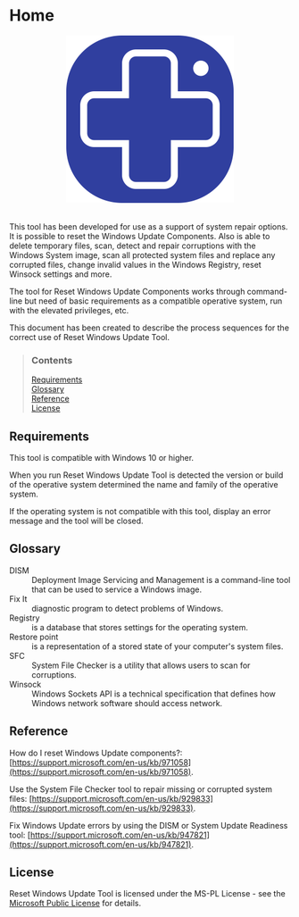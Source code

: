 # Home

<div align="center">
	<a href="https://wureset.com/">
		<img src="/assets/images/logo.png" alt="Logo" height="300" width="300">
	</a>
</div>
<br />

This tool has been developed for use as a support of system repair options. It is possible to reset the Windows Update Components. Also is able to delete temporary files, scan, detect and repair corruptions with the Windows System image, scan all protected system files and replace any corrupted files, change invalid values in the Windows Registry, reset Winsock settings and more.

The tool for Reset Windows Update Components works through command-line but need of basic requirements as a compatible operative system, run with the elevated privileges, etc.

This document has been created to describe the process sequences for the correct use of Reset Windows Update Tool.

> ### Contents
>
> [Requirements](#requirements) <br />
> [Glossary](#glossary) <br />
> [Reference](#reference) <br />
> [License](#license)

## Requirements

This tool is compatible with Windows 10 or higher.

When you run Reset Windows Update Tool is detected the version or build of the operative system determined the name and family of the operative system.

If the operating system is not compatible with this tool, display an error message and the tool will be closed.

## Glossary

<dl>
<dt>DISM</dt>
<dd>Deployment Image Servicing and Management is a command-line tool that can be used to service a Windows image.</dd>
<dt>Fix It</dt>
<dd>diagnostic program to detect problems of Windows.</dd>
<dt>Registry</dt>
<dd>is a database that stores settings for the operating system.</dd>
<dt>Restore point</dt>
<dd>is a representation of a stored state of your computer's system files.</dd>
<dt>SFC</dt>
<dd>System File Checker is a utility that allows users to scan for corruptions.</dd>
<dt>Winsock</dt>
<dd>Windows Sockets API is a technical specification that defines how Windows network software should access network.</dd>
</dl>

## Reference

How do I reset Windows Update components?: [https://support.microsoft.com/en-us/kb/971058](https://support.microsoft.com/en-us/kb/971058).

Use the System File Checker tool to repair missing or corrupted system files: [https://support.microsoft.com/en-us/kb/929833](https://support.microsoft.com/en-us/kb/929833).

Fix Windows Update errors by using the DISM or System Update Readiness tool: [https://support.microsoft.com/en-us/kb/947821](https://support.microsoft.com/en-us/kb/947821).

## License

Reset Windows Update Tool is licensed under the MS-PL License - see the [Microsoft Public License](https://opensource.org/licenses/MS-PL) for details.
